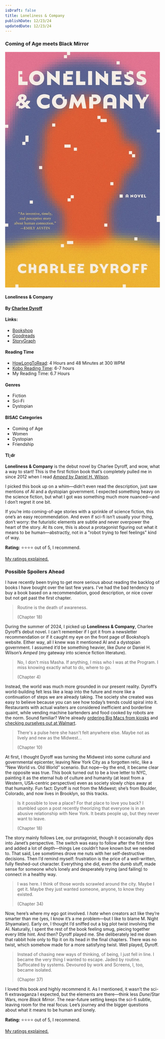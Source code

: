 ```yaml
---
isDraft: false
title: Loneliness & Company
publishDate: 12/23/24
updatedDate: 12/23/24
---
```


### Coming of Age meets Black Mirror

![Loneliness & Company Book Cover](../../../public/notes/loneliness-and-company/book-cover.jpg)

#### Loneliness & Company
#### By <a href="https://www.charleedyroff.com" target="_blank">Charlee Dyroff</a>

#### **Links**:
- <a href="https://bookshop.org/p/books/loneliness-company-charlee-dyroff/20328477?ean=9781639732081" target="_blank">Bookshop</a>
- <a href="https://www.goodreads.com/book/show/195391728-loneliness-company" target="_blank">Goodreads</a>
- <a href="https://app.thestorygraph.com/books/52666f50-534c-4104-8561-78db8bb2a7c7" target="_blank">StoryGraph</a>

#### **Reading Time**
- <a href="https://howlongtoread.com/books/33611010/Loneliness--Company" target="_blank">HowLongToRead</a>: 4 Hours and 48 Minutes at 300 WPM
- <a href="https://www.kobo.com/us/en/ebook/loneliness-company" target="_blank">Kobo Reading Time</a>: 6-7 hours
- My Reading Time: 6.7 Hours

#### Genres
- Fiction
- Sci-Fi
- Dystopian

#### BISAC Categories
- Coming of Age
- Women
- Dystopian
- Friendship

#### Tl;dr
**Loneliness & Company** is the debut novel by Charlee Dyroff, and wow, what a way to start! This is the first fiction book that’s completely pulled me in since 2012 when I read <a href="https://en.wikipedia.org/wiki/Amped_(novel)" target="_blank">_Amped_ by Daniel H. Wilson</a>.

I picked this book up on a whim—didn’t even read the description, just saw mentions of AI and a dystopian government. I expected something heavy on the science fiction, but what I got was something much more nuanced—and I don’t regret it one bit.

If you’re into coming-of-age stories with a sprinkle of science fiction, this one’s an easy recommendation. And even if sci-fi isn’t usually your thing, don’t worry: the futuristic elements are subtle and never overpower the heart of the story. At its core, this is about a protagonist figuring out what it means to be human—abstractly, not in a "robot trying to feel feelings" kind of way.

**Rating:** ⭐⭐⭐⭐ out of 5, I recommend.

[My ratings explained.](https://www.carlos.soy/notes/personal-book-rating-system)

### Possible Spoilers Ahead
I have recently been trying to get more serious about reading the backlog of books I have bought over the last few years. I've had the bad tendency to buy a book based on a recommendation, good description, or nice cover but not get past the first chapter. 

> Routine is the death of awareness. 
> 
> (Chapter 18)

During the summer of 2024, I picked up **Loneliness & Company**, Charlee Dyroff’s debut novel. I can’t remember if I got it from a newsletter recommendation or if it caught my eye on the front page of Bookshop’s website. Either way, all I knew was it mentioned AI and a dystopian government. I assumed it’d be something heavier, like _Dune_ or Daniel H. Wilson’s _Amped_ (my gateway into science fiction literature).

> No, I don't miss Masha. If anything, I miss who I was at the Program. I miss knowing exactly what to do, where to go. 
> 
> (Chapter 4)

Instead, the world was much more grounded in our present reality. Dyroff’s world-building felt less like a leap into the future and more like a continuation of steps we are already taking. The society she created was easy to believe because you can see how today’s trends could spiral into it. Restaurants with actual waiters are considered inefficient and borderline quaint, while vending machine bartenders and food cooked by robots are the norm. Sound familiar? We’re already <a href="https://www.forbes.com/sites/edrensi/2018/07/11/mcdonalds-says-goodbye-cashiers-hello-kiosks/" target="_blank">ordering Big Macs from kiosks</a> and <a href="https://corporate.walmart.com/news/2020/06/30/new-checkout-experience-seeks-to-eliminate-the-wait-and-add-options-at-the-register" target="_blank">checking ourselves out at Walmart</a>.

> There's a pulse here she hasn't felt anywhere else. Maybe not as lively and new as the Midwest... 
> 
> (Chapter 10)

At first, I thought Dyroff was turning the Midwest into some cultural and governmental epicenter, leaving New York City as a forgotten relic, like a “New World vs. Old World” scenario. But nope—by the end, it became clear the opposite was true. This book turned out to be a love letter to NYC, painting it as the eternal hub of culture and humanity (at least from a Western, USA-centric perspective) even as society slowly chips away at that humanity. Fun fact: Dyroff is not from the Midwest; she’s from Boulder, Colorado, and now lives in Brooklyn, so this tracks.

> Is it possible to love a place? For that place to love you back? I stumbled upon a post recently theorizing that everyone is in an abusive relationship with New York. It beats people up, but they never want to leave. 
> 
> (Chapter 18)

The story mainly follows Lee, our protagonist, though it occasionally dips into Janet’s perspective. The switch was easy to follow after the first time and added a lot of depth—things Lee couldn’t have known but we needed to. That said, Lee sometimes drove me nuts with her self-destructive decisions. Then I’d remind myself: frustration is the price of a well-written, fully fleshed-out character. Everything she did, even the dumb stuff, made sense for someone who’s lonely and desperately trying (and failing) to connect in a healthy way.

> I was here. I think of those words scrawled around the city. Maybe I get it. Maybe they just wanted someone, anyone, to know they existed. 
> 
> (Chapter 34)

Now, here’s where my ego got involved. I _hate_ when creators act like they’re smarter than me (yes, I know it’s a me problem—but I like to blame M. Night Shyamalan). Early on, I thought I’d sniffed out a big plot twist involving the AI. Naturally, I spent the rest of the book feeling smug, piecing together every little hint. And then? Dyroff played me. She deliberately led me down that rabbit hole only to flip it on its head in the final chapters. There was no twist, which somehow made for a more satisfying twist. Well played, Dyroff.

> Instead of chasing new ways of thinking, of being, I just fell in line. I became the very thing I wanted to escape. Jaded by routine. Suffocated by systems. Devoured by work and Screens, I, too, became isolated.
> 
> (Chapter 37)

I loved this book and highly recommend it. As I mentioned, it wasn’t the sci-fi extravaganza I expected, but the elements are there—think less _Dune_/Star Wars, more _Black Mirror_. The near-future setting keeps the sci-fi subtle, leaving room for the real focus: Lee’s journey and the bigger questions about what it means to be human and lonely.

**Rating:** ⭐⭐⭐⭐ out of 5, I recommend.

[My ratings explained.](https://www.carlos.soy/notes/personal-book-rating-system)
